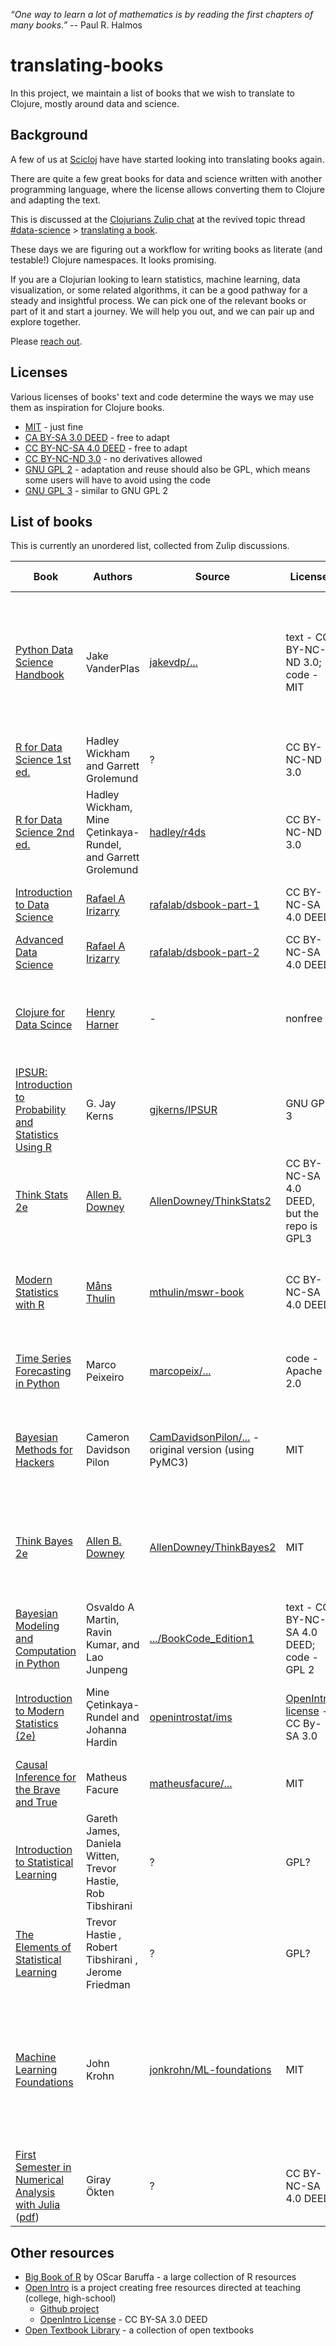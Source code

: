 *“One way to learn a lot of mathematics is by reading the first chapters of many books.”* -- Paul R. Halmos

# translating-books
In this project, we maintain a list of books that we wish to translate to Clojure, mostly around data and science.

## Background
A few of us at [Scicloj](https://scicloj.github.io/) have have started looking into translating books again.

There are quite a few great books for data and science written with another programming language, where the license allows converting them to Clojure and adapting the text.

This is discussed at the [Clojurians Zulip chat](https://scicloj.github.io/docs/community/chat/) at the revived topic thread [#data-science](https://clojurians.zulipchat.com/#narrow/stream/151924-data-science) > [translating a book](https://clojurians.zulipchat.com/#narrow/stream/151924-data-science/topic/translating.20a.20book).

These days we are figuring out a workflow for writing books as literate (and testable!) Clojure namespaces. It looks promising.

If you are a Clojurian looking to learn statistics, machine learning, data visualization, or some related algorithms, it can be a good pathway for a steady and insightful process.
We can pick one of the relevant books or part of it and start a journey. We will help you out, and we can pair up and explore together.

Please [reach out](https://scicloj.github.io/docs/community/contact/).

## Licenses

Various licenses of books' text and code determine the ways we may use them as inspiration for Clojure books.

- [MIT](https://opensource.org/license/mit) - just fine
- [CA BY-SA 3.0 DEED](https://creativecommons.org/licenses/by-sa/3.0/deed.en) - free to adapt
- [CC BY-NC-SA 4.0 DEED](https://creativecommons.org/licenses/by-nc-sa/4.0/) - free to adapt
- [CC BY-NC-ND 3.0](https://creativecommons.org/licenses/by-nc-nd/3.0/) - no derivatives allowed
- [GNU GPL 2](https://www.gnu.org/licenses/old-licenses/gpl-2.0.html) - adaptation and reuse should also be GPL, which means some users will have to avoid using the code
- [GNU GPL 3](https://www.gnu.org/licenses/gpl-3.0.html) - similar to GNU GPL 2

## List of books

This is currently an unordered list, collected from Zulip discussions.

| Book                                                                                                                                                                                         | Authors                                                      | Source                                                                                                                                                  | License                                                                | Comments                                                                                                                                                                           | Translation status                                                                                                                                                                                                                                 |
|----------------------------------------------------------------------------------------------------------------------------------------------------------------------------------------------|--------------------------------------------------------------|---------------------------------------------------------------------------------------------------------------------------------------------------------|------------------------------------------------------------------------|------------------------------------------------------------------------------------------------------------------------------------------------------------------------------------|----------------------------------------------------------------------------------------------------------------------------------------------------------------------------------------------------------------------------------------------------|
| [Python Data Science Handbook](https://jakevdp.github.io/PythonDataScienceHandbook/)                                                                                                         | Jake VanderPlas                                              | [jakevdp/...](https://github.com/jakevdp/PythonDataScienceHandbook)                                                                                     | text - CC BY-NC-ND 3.0; code - MIT                                     |                                                                                                                                                                                    | started at [scicloj-data-science-handbook](https://github.com/scicloj/scicloj-data-science-handbook/) (2021), recently restarted at [python-data-science-handbook-in-clojure](https://github.com/scicloj/python-data-science-handbook-in-clojure/) |
| [R for Data Science 1st ed.](https://r4ds.had.co.nz/)                                                                                                                                        | Hadley Wickham and Garrett Grolemund                         | ?                                                                                                                                                       | CC BY-NC-ND 3.0                                                        |                                                                                                                                                                                    | started some drafts in the past                                                                                                                                                                                                                    |
| [R for Data Science 2nd ed.](https://r4ds.hadley.nz/)                                                                                                                                        | Hadley Wickham, Mine Çetinkaya-Rundel, and Garrett Grolemund | [hadley/r4ds](https://github.com/hadley/r4ds)                                                                                                           | CC BY-NC-ND 3.0                                                        | permission from the authors & publisher                                                                                                                                            |                                                                                                                                                                                                                                                    |
| [Introduction to Data Science](https://rafalab.dfci.harvard.edu/dsbook-part-1/)                                                                                                              | [Rafael A Irizarry](https://github.com/rafalab)              | [rafalab/dsbook-part-1](https://github.com/rafalab/dsbook-part-1)                                                                                       | CC BY-NC-SA 4.0 DEED                                                   | The author's [earlier book](https://rafalab.dfci.harvard.edu/pages/books.html) has mixed reviews                                                                                   |                                                                                                                                                                                                                                                    |
| [Advanced Data Science](https://rafalab.dfci.harvard.edu/dsbook-part-2/prob/intro-to-prob.html)                                                                                              | [Rafael A Irizarry](https://github.com/rafalab)              | [rafalab/dsbook-part-2](https://github.com/rafalab/dsbook-part-2)                                                                                       | CC BY-NC-SA 4.0 DEED                                                   |                                                                                                                                                                                    |                                                                                                                                                                                                                                                    |
| [Clojure for Data Scince](https://clojuredatascience.com/pages/about.html)                                                                                                                   | [Henry Harner](https://henrygarner.com/)                     | -                                                                                                                                                       | nonfree                                                                | Great teaching, outdated use of libraries, can be a great source of inspiration                                                                                                    |                                                                                                                                                                                                                                                    |
| [IPSUR: Introduction to Probability and Statistics Using R](https://github.com/gjkerns/IPSUR)                                                                                                | G. Jay Kerns                                                 | [gjkerns/IPSUR](https://github.com/gjkerns/IPSUR)                                                                                                       | GNU GPL 3                                                              | great teaching of probability contepts through code (dedicated package)                                                                                                            |                                                                                                                                                                                                                                                    |
| [Think Stats 2e](https://greenteapress.com/thinkstats2/html/index.html)                                                                                                                      | [Allen B. Downey](https://www.allendowney.com/wp/)           | [AllenDowney/ThinkStats2](https://github.com/AllenDowney/ThinkStats2)                                                                                   | CC BY-NC-SA 4.0 DEED, but the repo is GPL3                             | The author has agreed we'd convert it.                                                                                                                                             |                                                                                                                                                                                                                                                    |
| [Modern Statistics with R](https://modernstatisticswithr.com/)                                                                                                                               | [Måns Thulin](https://mansthulin.se/)                        | [mthulin/mswr-book](https://github.com/mthulin/mswr-book)                                                                                               | CC BY-NC-SA 4.0 DEED                                                   | RMarkdown, notebook conversion can be partially automated                                                                                                                          | Carsten, generateme, Daniel independently started working on some parts                                                                                                                                                                            |
| [Time Series Forecasting in Python](https://www.manning.com/books/time-series-forecasting-in-python-book)                                                                                    | Marco Peixeiro                                               | [marcopeix/...](https://github.com/marcopeix/TimeSeriesForecastingInPython)                                                                             | code - Apache 2.0                                                      |                                                                                                                                                                                    | Amer started - [xfthhxk/time-series-analysis](https://github.com/xfthhxk/time-series-analysis)                                                                                                                                                     |
| [Bayesian Methods for Hackers](https://dataorigami.net/Probabilistic-Programming-and-Bayesian-Methods-for-Hackers/)                                                                          | Cameron Davidson Pilon                                       | [CamDavidsonPilon/...](https://github.com/CamDavidsonPilon/Probabilistic-Programming-and-Bayesian-Methods-for-Hackers) - original version (using PyMC3) | MIT                                                                    | Conversions to other Bayesian libraries exist, e.g. [to R + Stan](https://jduncstats.com/bayes-hackr/2021-01-08-bayes-hackr-ch1/) by [Josh Duncan](https://github.com/joshualeond) |                                                                                                                                                                                                                                                    |
| [Think Bayes 2e](https://greenteapress.com/wp/think-bayes/)                                                                                                                                  | [Allen B. Downey](https://www.allendowney.com/wp/)           | [AllenDowney/ThinkBayes2](https://github.com/AllenDowney/ThinkBayes2)                                                                                   | MIT                                                                    |                                                                                                                                                                                    | 1e has been partially converted by differen people; Karthik is looking into 2e;                                                                                                                                                                    |
| [Bayesian Modeling and Computation in Python](https://bayesiancomputationbook.com/welcome.html)                                                                                              | Osvaldo A Martin, Ravin Kumar, and Lao Junpeng               | [.../BookCode_Edition1](https://github.com/BayesianModelingandComputationInPython/BookCode_Edition1)                                                    | text - CC BY-NC-SA 4.0 DEED; code - GPL 2                              | we had a reading group at the [Jointprob community](https://scicloj.github.io/docs/community/groups/jointprob/)                                                                    | Alexandru and Daniel are looking                                                                                                                                                                                                                   |
| [Introduction to Modern Statistics (2e)](https://openintro-ims2.netlify.app/)                                                                                                                | Mine Çetinkaya-Rundel and Johanna Hardin                     | [openintrostat/ims](https://github.com/openintrostat/ims)                                                                                               | [OpenIntro license](https://www.openintro.org/license/) - CC By-SA 3.0 | WIP; a Quarto book with R Tidyverse code, lots of styling and illustrations                                                                                                        |                                                                                                                                                                                                                                                    |
| [Causal Inference for the Brave and True](https://matheusfacure.github.io/python-causality-handbook/landing-page.html)                                                                       | Matheus Facure                                               | [matheusfacure/...](https://github.com/matheusfacure/python-causality-handbook)                                                                         | MIT                                                                    |                                                                                                                                                                                    |                                                                                                                                                                                                                                                    |
| [Introduction to Statistical Learning](https://www.statlearning.com/)                                                                                                                        | Gareth James, Daniela Witten, Trevor Hastie, Rob Tibshirani  | ?                                                                                                                                                       | GPL?                                                                   |                                                                                                                                                                                    |                                                                                                                                                                                                                                                    |
| [The Elements of Statistical Learning](https://hastie.su.domains/Papers/ESLII.pdf)                                                                                                           | Trevor Hastie , Robert Tibshirani , Jerome Friedman          | ?                                                                                                                                                       | GPL?                                                                   |                                                                                                                                                                                    |                                                                                                                                                                                                                                                    |
| [Machine Learning Foundations](https://github.com/jonkrohn/ML-foundations/)                                                                                                                  | John Krohn                                                   | [jonkrohn/ML-foundations]((https://github.com/jonkrohn/ML-foundations/))                                                                                | MIT                                                                    | a series of Jupyter notebooks accompanying a video course, offering introductions to core topics at the foundations of ML                                                          |                                                                                                                                                                                                                                                    |
| [First Semester in Numerical Analysis with Julia](https://open.umn.edu/opentextbooks/textbooks/710) ([pdf](https://uilis.usk.ac.id/oer/files/original/aa4c33bd9eeba8b979b3033a615b60c8.pdf)) | Giray Ökten                                                  | ?                                                                                                                                                       | CC BY-NC-SA 4.0 DEED                                                   |                                                                                                                                                                                    |                                                                                                                                                                                                                                                    |

## Other resources
- [Big Book of R](https://www.bigbookofr.com/) by OScar Baruffa - a large collection of R resources
- [Open Intro](https://www.openintro.org/) is a project creating free resources directed at teaching (college, high-school)
  - [Github project](https://github.com/OpenIntroStat)
  - [OpenIntro License](https://www.openintro.org/license/) - CC BY-SA 3.0 DEED
- [Open Textbook Library](https://open.umn.edu/opentextbooks/) - a collection of open textbooks
